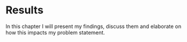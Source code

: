 Results
=======

In this chapter I will present my findings, discuss them and elaborate on how
this impacts my problem statement.
